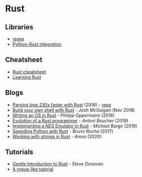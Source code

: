 # Rust

## Libraries

* [regex](https://github.com/rust-lang/regex)
* [Python-Rust integration](https://github.com/PyO3/setuptools-rust)

## Cheatsheet

* [Rust cheatsheet](https://upsuper.github.io/rust-cheatsheet/)
* [Learning Rust](https://github.com/ctjhoa/rust-learning)

## Blogs

* [Parsing logs 230x faster with Rust](https://andre.arko.net/2018/10/25/parsing-logs-230x-faster-with-rust/) \(2018\) - [repo](https://github.com/rubytogether/kirby)
* [Build your own shell with Rust](https://www.joshmcguigan.com/blog/build-your-own-shell-rust/) - _Josh McGuigan_ \(Nov 2018\)
* [Writing an OS in Rust](https://os.phil-opp.com/) - _Philipp Oppermann_ \(2018\)
* [Evolution of a Rust programmer](http://antoyo.ml/evolution-rust-programmer) - _Antoni Boucher_ \(2019\)
* [Implementing a NES Emulator in Rust](http://www.michaelburge.us/2019/03/18/nes-design.html) - _Michael Burge_ \(2019\)
* [Speeding Python with Rust](https://developers.redhat.com/blog/2017/11/16/speed-python-using-rust) - _Bruno Rocha_ \(2017\)
* [Working with strings in Rust](https://fasterthanli.me/blog/2020/working-with-strings-in-rust/) - _Amos_ \(2020\)

## Tutorials

* [Gentle Introduction to Rust](https://stevedonovan.github.io/rust-gentle-intro/readme.html) - _Steve Donovan_
* [A rogue-like tutorial](http://bfnightly.bracketproductions.com/rustbook/)


